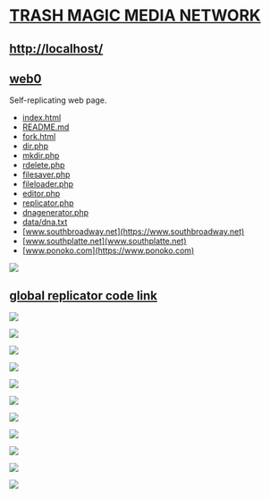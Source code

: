 # [TRASH MAGIC MEDIA NETWORK](https://github.com/LafeLabs/trashmagicmedia)

## [http://localhost/](http://localhost/)

## [web0](https://github.com/LafeLabs/trashmagicmedia/tree/main/web0)

Self-replicating web page.


 - [index.html](index.html)
 - [README.md](README.md)
 - [fork.html](fork.html)
 - [dir.php](dir.php)
 - [mkdir.php](mkdir.php)
 - [rdelete.php](rdelete.php)
 - [filesaver.php](filesaver.php)
 - [fileloader.php](fileloader.php)
 - [editor.php](editor.php)
 - [replicator.php](replicator.php)
 - [dnagenerator.php](dnagenerator.php)
 - [data/dna.txt](data/dna.txt)
 - [www.southbroadway.net](https://www.southbroadway.net)
 - [www.southplatte.net](www.southplatte.net)
 - [www.ponoko.com](https://www.ponoko.com)

![](https://raw.githubusercontent.com/LafeLabs/trashmagicmedia/main/web0/southbroadwaydotnet.png)

## [global replicator code link](https://raw.githubusercontent.com/LafeLabs/trashmagicmedia/main/web0/php/replicator.txt)


![](https://raw.githubusercontent.com/LafeLabs/trashmagicmedia/main/web0/southplattedotnet/images/square-factory.png)

![](https://raw.githubusercontent.com/LafeLabs/trashmagicmedia/main/web0/southplattedotnet/images/cube1.png)

![](https://raw.githubusercontent.com/LafeLabs/trashmagicmedia/main/web0/southplattedotnet/images/cube2.png)

![](https://raw.githubusercontent.com/LafeLabs/trashmagicmedia/main/web0/southplattedotnet/images/cube-factory.png)

![](https://raw.githubusercontent.com/LafeLabs/trashmagicmedia/main/web0/southplattedotnet/images/servers.png)

![](https://raw.githubusercontent.com/LafeLabs/trashmagicmedia/main/web0/southplattedotnet/images/tools.png)

![](https://raw.githubusercontent.com/LafeLabs/trashmagicmedia/main/web0/southplattedotnet/images/triangles.png)

![](https://raw.githubusercontent.com/LafeLabs/trashmagicmedia/main/web0/southplattedotnet/images/trashrobotdotorgflag.png)

![](https://raw.githubusercontent.com/LafeLabs/trashmagicmedia/main/web0/southplattedotnet/images/trashrobotflag.png)

![](https://raw.githubusercontent.com/LafeLabs/trashmagicmedia/main/goldentriangle/images/golden-triangle-array.svg)

![](https://raw.githubusercontent.com/LafeLabs/trashmagicmedia/main/hypercube/iconsymbols/rulers.svg)

